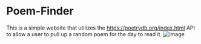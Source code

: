 # Poem-Finder
This is a simple website that utilizes the https://poetrydb.org/index.html API to allow a user to pull up a random poem for the day to read it.
![image](https://user-images.githubusercontent.com/63066804/145310604-d5e659f2-7f0d-42e7-9017-f0aeb1ebbf7a.png)
